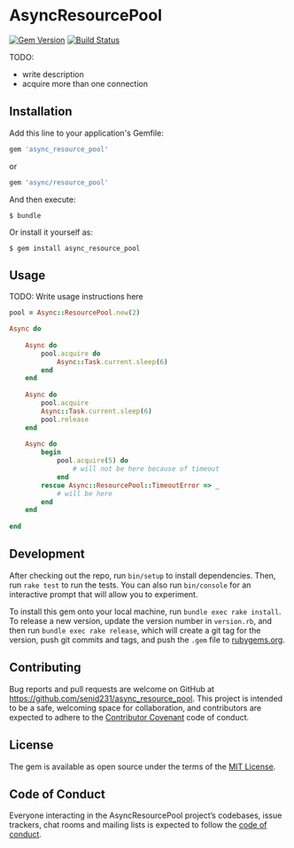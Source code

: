 # AsyncResourcePool

[![Gem Version](https://badge.fury.io/rb/async_resource_pool.svg)](https://rubygems.org/gems/async_resource_pool)
[![Build Status](https://travis-ci.com/senid231/async_resource_pool.svg?branch=master)](https://travis-ci.com/senid231/async_resource_pool)

TODO:
* write description
* acquire more than one connection

## Installation

Add this line to your application's Gemfile:

```ruby
gem 'async_resource_pool'
```

or 

```ruby
gem 'async/resource_pool'
```

And then execute:

    $ bundle

Or install it yourself as:

    $ gem install async_resource_pool

## Usage

TODO: Write usage instructions here

```ruby
pool = Async::ResourcePool.new(2)

Async do
  
    Async do
        pool.acquire do
            Async::Task.current.sleep(6) 
        end
    end
    
    Async do
        pool.acquire
        Async::Task.current.sleep(6)
        pool.release
    end
    
    Async do
        begin
            pool.acquire(5) do
                # will not be here because of timeout
            end
        rescue Async::ResourcePool::TimeoutError => _
            # will be here
        end
    end
  
end
```

## Development

After checking out the repo, run `bin/setup` to install dependencies. Then, run `rake test` to run the tests. You can also run `bin/console` for an interactive prompt that will allow you to experiment.

To install this gem onto your local machine, run `bundle exec rake install`. To release a new version, update the version number in `version.rb`, and then run `bundle exec rake release`, which will create a git tag for the version, push git commits and tags, and push the `.gem` file to [rubygems.org](https://rubygems.org).

## Contributing

Bug reports and pull requests are welcome on GitHub at https://github.com/senid231/async_resource_pool. This project is intended to be a safe, welcoming space for collaboration, and contributors are expected to adhere to the [Contributor Covenant](http://contributor-covenant.org) code of conduct.

## License

The gem is available as open source under the terms of the [MIT License](https://opensource.org/licenses/MIT).

## Code of Conduct

Everyone interacting in the AsyncResourcePool project’s codebases, issue trackers, chat rooms and mailing lists is expected to follow the [code of conduct](https://github.com/[USERNAME]/async_resource_pool/blob/master/CODE_OF_CONDUCT.md).
